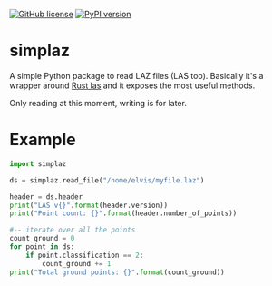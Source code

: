 

[![GitHub license](https://img.shields.io/github/license/hugoledoux/simplaz)](https://github.com/hugoledoux/simplaz/blob/master/LICENSE) [![PyPI version](https://badge.fury.io/py/simplaz.svg)](https://pypi.org/project/simplaz/)

simplaz
=======

A simple Python package to read LAZ files (LAS too).
Basically it's a wrapper around [Rust las](https://docs.rs/las) and it exposes the most useful methods.

Only reading at this moment, writing is for later.


Example
=======

```python
import simplaz

ds = simplaz.read_file("/home/elvis/myfile.laz")

header = ds.header
print("LAS v{}".format(header.version))
print("Point count: {}".format(header.number_of_points))

#-- iterate over all the points
count_ground = 0
for point in ds:
    if point.classification == 2:
        count_ground += 1
print("Total ground points: {}".format(count_ground))
```






